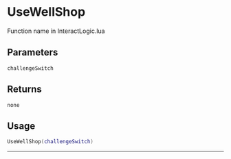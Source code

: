 # UseWellShop
Function name in InteractLogic.lua
## Parameters
`challengeSwitch`
## Returns
`none`
## Usage
```lua
UseWellShop(challengeSwitch)
```
---

